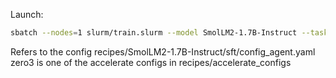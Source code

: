 Launch:
```bash
sbatch --nodes=1 slurm/train.slurm --model SmolLM2-1.7B-Instruct --task sft --config agent --accelerator zero3
```
Refers to the config  recipes/SmolLM2-1.7B-Instruct/sft/config_agent.yaml
zero3 is one of the accelerate configs in recipes/accelerate_configs